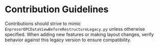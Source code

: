 # Contribution Guidelines

Contributions should strive to mimic `EnpresorOPCDataViewBeforeRestructureLegacy.py` unless otherwise specified. When adding new features or making layout changes, verify behavior against this legacy version to ensure compatibility.
